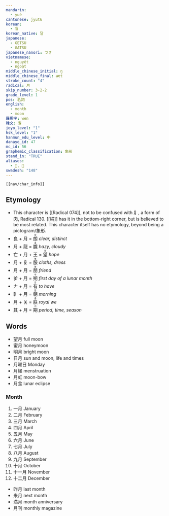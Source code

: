 ```yaml
---
mandarin:
  - yuè
cantonese: jyut6
korean:
  - 월
korean_native: 달
japanese:
  - GETSU
  - GATSU
japanese_nanori: つき
vietnamese:
  - nguyệt
  - ngoạt
middle_chinese_initial: ŋ
middle_chinese_final: ʉɐt
stroke_count: "4"
radical: 月
skip_number: 3-2-2
grade_level: 1
pos: 名詞
english:
  - month
  - moon
羅馬字: wen
韓文: 웓
joyo_level: "1"
hsk_level: "1"
hanmun_edu_level: 中
danayo_id: 47
mc_id: 56
graphemic_classification: 象形
stand_in: "TRUE"
aliases:
  - 𡇹, 𠥱
swadesh: "148"
---
```

```meta-bind-embed
[[nav/char_info]]
```
## Etymology
- This character is [[Radical 074]], not to be confused with ⺼, a form of 肉, Radical 130.  [[絹]] has it in the bottom-right corner, but is believed to be most related.  This character itself has no etymology, beyond being a pictogram/象形.
- 良 + 月 = <ruby>朗<rt>랑</rt></ruby> *clear, distinct*
- 月 + 龍 = <ruby>朧<rt>롱</rt></ruby> *hazy, cloudy*
- 亡 + 月 + 王 = <ruby>望<rt>망</rt></ruby> *hope*
- 月 + 𠬝 = <ruby>服<rt>북</rt></ruby> *cloths, dress*
- 月 + 月 = <ruby>朋<rt>붕</rt></ruby> *friend*
- 屰 + 月 = <ruby>朔<rt>삭</rt></ruby> *first day of a lunar month*
- 𠂇 + 月 = <ruby>有<rt>유</rt></ruby> *to have*
- 龺 + 月 = <ruby>朝<rt>잣</rt></ruby> *morning*
- 月 + 关 = <ruby>朕<rt>줌</rt></ruby> *royal we*
- 其 + 月 = <ruby>期<rt>키</rt></ruby> *period, time, season*

## Words
- 望月 full moon
- 蜜月 honeymoon
- 明月 bright moon
- 日月 sun and moon, life and times
- 月曜日 Monday
- 月経 menstruation
- 月虹 moon-bow
- 月食 lunar eclipse
### Month
1. 一月 January
2. 二月 February
3. 三月 March
4. 四月 April
5. 五月 May
6. 六月 June
7. 七月 July
8. 八月 August
9. 九月 September
10. 十月 October
11. 十一月 November
12. 十二月 December
- 昨月 last month
- 来月 next month
- 満月 month anniversary
- 月刊 monthly magazine